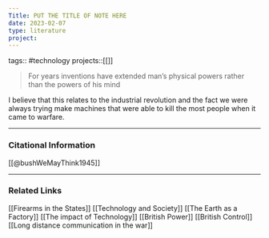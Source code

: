 ```yaml
---
Title: PUT THE TITLE OF NOTE HERE
date: 2023-02-07
type: literature
project:
---
```

tags:: #technology 
projects::[[]]

>For years inventions have extended man’s physical powers rather than the powers of his mind

I believe that this relates to the industrial revolution and the fact we were always trying make machines that were able to kill the most people when it came to warfare.

---
### Citational Information

[[@bushWeMayThink1945]]

---

### Related Links

[[Firearms in the States]]
[[Technology and Society]]
[[The Earth as a Factory]]
[[The impact of Technology]]
[[British Power]]
[[British Control]]
[[Long distance communication in the war]]
